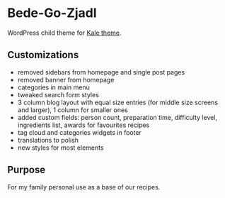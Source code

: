 # Bede-Go-Zjadl
WordPress child theme for [Kale theme](https://www.lyrathemes.com/kale/).

## Customizations
- removed sidebars from homepage and single post pages
- removed banner from homepage
- categories in main menu
- tweaked search form styles
- 3 column blog layout with equal size entries (for middle size screens and larger), 1 column for smaller ones
- added custom fields: person count, preparation time, difficulty level, ingredients list, awards for favourites recipes
- tag cloud and categories widgets in footer
- translations to polish
- new styles for most elements

## Purpose
For my family personal use as a base of our recipes.
